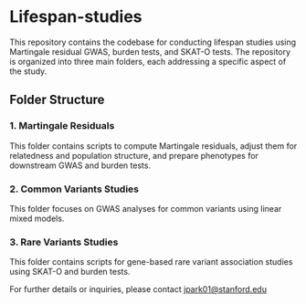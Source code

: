 # Lifespan-studies

This repository contains the codebase for conducting lifespan studies using Martingale residual GWAS, burden tests, and SKAT-O tests. The repository is organized into three main folders, each addressing a specific aspect of the study.

## Folder Structure

### 1. Martingale Residuals

This folder contains scripts to compute Martingale residuals, adjust them for relatedness and population structure, and prepare phenotypes for downstream GWAS and burden tests.

### 2. Common Variants Studies

This folder focuses on GWAS analyses for common variants using linear mixed models.

### 3. Rare Variants Studies

This folder contains scripts for gene-based rare variant association studies using SKAT-O and burden tests.


For further details or inquiries, please contact jpark01@stanford.edu
